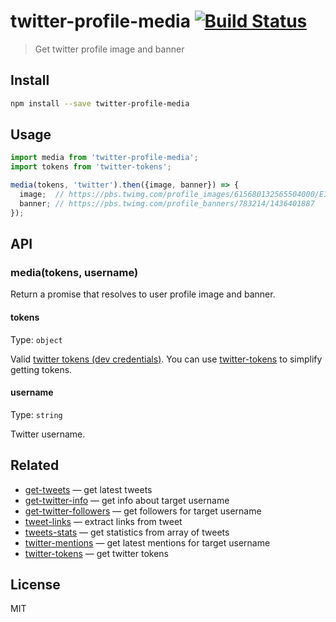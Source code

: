 # twitter-profile-media [![Build Status][travis-image]][travis-url]

> Get twitter profile image and banner

## Install

```sh
npm install --save twitter-profile-media
```

## Usage

```js
import media from 'twitter-profile-media';
import tokens from 'twitter-tokens';

media(tokens, 'twitter').then({image, banner}) => {
  image;  // https://pbs.twimg.com/profile_images/615680132565504000/EIpgSD2K.png
  banner; // https://pbs.twimg.com/profile_banners/783214/1436401887
});
```

## API

### media(tokens, username)

Return a promise that resolves to user profile image and banner.

#### tokens

Type: `object`

Valid [twitter tokens (dev credentials)][twitter-apps].
You can use [twitter-tokens][twitter-tokens] to simplify getting tokens.

#### username

Type: `string`

Twitter username.

## Related

* [get-tweets][get-tweets] — get latest tweets
* [get-twitter-info][get-twitter-info] — get info about target username
* [get-twitter-followers][get-twitter-followers] — get followers for target username
* [tweet-links][tweet-links] — extract links from tweet
* [tweets-stats][tweets-stats] — get statistics from array of tweets
* [twitter-mentions][twitter-mentions] — get latest mentions for target username
* [twitter-tokens][twitter-tokens] — get twitter tokens

## License

MIT

[travis-url]: https://travis-ci.org/andrepolischuk/twitter-profile-media
[travis-image]: https://travis-ci.org/andrepolischuk/twitter-profile-media.svg?branch=master

[twitter-apps]: https://apps.twitter.com
[twitter-tokens]: https://www.npmjs.com/package/twitter-tokens

[get-tweets]: https://github.com/iamstarkov/get-tweets
[get-twitter-info]: https://github.com/iamstarkov/get-twitter-info
[get-twitter-followers]: https://github.com/iamstarkov/get-twitter-followers
[tweet-links]: https://github.com/iamstarkov/tweet-links
[tweets-stats]: https://github.com/iamstarkov/tweets-stats
[twitter-mentions]: https://github.com/iamstarkov/twitter-mentions
[twitter-tokens]: https://github.com/iamstarkov/twitter-tokens
